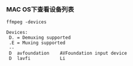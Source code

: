 <!--
 * @Author: xiuquanxu
 * @Company: kaochong
 * @Date: 2021-05-12 20:41:08
 * @LastEditors: xiuquanxu
 * @LastEditTime: 2021-05-12 20:42:15
-->
### MAC OS下查看设备列表  
```
ffmpeg -devices  

Devices:
 D. = Demuxing supported
 .E = Muxing supported
 --
 D  avfoundation    AVFoundation input device
 D  lavfi           Li
```

